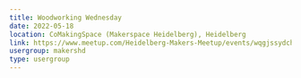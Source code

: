 ```yaml
---
title: Woodworking Wednesday
date: 2022-05-18
location: CoMakingSpace (Makerspace Heidelberg), Heidelberg
link: https://www.meetup.com/Heidelberg-Makers-Meetup/events/wqgjssydchbxb/
usergroup: makershd
type: usergroup
---
```

